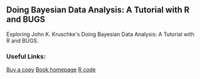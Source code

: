 ## Doing Bayesian Data Analysis: A Tutorial with R and BUGS

Exploring John K. Kruschke's Doing Bayesian Data Analysis: A Tutorial with R and BUGS.  

### Useful Links:
[Buy a copy](http://www.amazon.com/Doing-Bayesian-Data-Analysis-Tutorial/dp/0123814855)
[Book homepage](http://www.indiana.edu/~kruschke/DoingBayesianDataAnalysis/)
[R code](http://www.indiana.edu/~kruschke/DoingBayesianDataAnalysis/Programs/)
